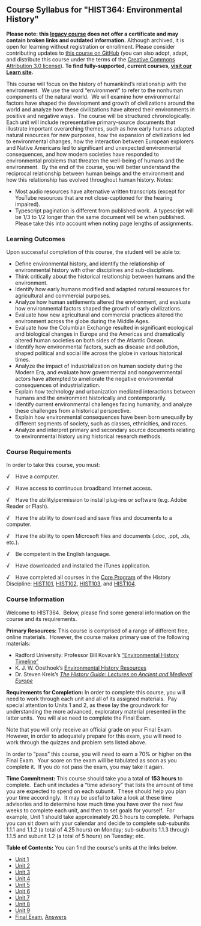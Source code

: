 Course Syllabus for "HIST364: Environmental History"
----------------------------------------------------

**Please note: this [legacy course](https://sayloracademy.zendesk.com/hc/en-us/articles/206089967) does not offer a certificate and may contain 
broken links and outdated information.** Although archived, it is open 
for learning without registration or enrollment. Please consider contributing 
updates to [this course on GitHub](https://github.com/saylordotorg/course_hist364) 
(you can also adopt, adapt, and distribute this course under the terms of 
the [Creative Commons Attribution 3.0 license](http://creativecommons.org/licenses/by/3.0/)). **To find fully-supported, current courses, [visit our 
Learn site](https://learn.saylor.org).**

This course will focus on the history of humankind’s relationship with
the environment.  We use the word “environment” to refer to the nonhuman
components of the natural world.  We will examine how environmental
factors have shaped the development and growth of civilizations around
the world and analyze how these civilizations have altered their
environments in positive and negative ways.  The course will be
structured chronologically.  Each unit will include representative
primary-source documents that illustrate important overarching themes,
such as how early humans adapted natural resources for new purposes, how
the expansion of civilizations led to environmental changes, how the
interaction between European explorers and Native Americans led to
significant and unexpected environmental consequences, and how modern
societies have responded to environmental problems that threaten the
well-being of humans and the environment.  By the end of the course, you
will better understand the reciprocal relationship between human beings
and the environment and how this relationship has evolved throughout
human history. Notes:
-   Most audio resources have alternative written transcripts (except
    for YouTube resources that are not close-captioned for the hearing
    impaired).
-   Typescript pagination is different from published work.  A
    typescript will be 1/3 to 1/2 longer than the same document will be
    when published.  Please take this into account when noting page
    lengths of assignments.

### Learning Outcomes

Upon successful completion of this course, the student will be able to:

-   Define environmental history, and identify the relationship of
    environmental history with other disciplines and sub-disciplines.
-   Think critically about the historical relationship between humans
    and the environment.
-   Identify how early humans modified and adapted natural resources for
    agricultural and commercial purposes.
-   Analyze how human settlements altered the environment, and evaluate
    how environmental factors shaped the growth of early civilizations.
-   Evaluate how new agricultural and commercial practices altered the
    environment across the globe during the Middle Ages.
-   Evaluate how the Columbian Exchange resulted in significant
    ecological and biological changes in Europe and the Americas and
    dramatically altered human societies on both sides of the Atlantic
    Ocean.
-   Identify how environmental factors, such as disease and pollution,
    shaped political and social life across the globe in various
    historical times.
-   Analyze the impact of industrialization on human society during the
    Modern Era, and evaluate how governmental and nongovernmental actors
    have attempted to ameliorate the negative environmental consequences
    of industrialization.
-   Explain how technology and urbanization mediated interactions
    between humans and the environment historically and contemporarily. 
-   Identify current environmental challenges facing humanity, and
    analyze these challenges from a historical perspective.
-   Explain how environmental consequences have been born unequally by
    different segments of society, such as classes, ethnicities, and
    races.
-   Analyze and interpret primary and secondary source documents
    relating to environmental history using historical research methods.

### Course Requirements

In order to take this course, you must:  
  
 √    Have a computer.  
  
 √    Have access to continuous broadband Internet access.  
  
 √    Have the ability/permission to install plug-ins or software (e.g.
Adobe Reader or Flash).  
  
 √    Have the ability to download and save files and documents to a
computer.  
  
 √    Have the ability to open Microsoft files and documents (.doc,
.ppt, .xls, etc.).  
  
 √    Be competent in the English language.  
  
 √    Have downloaded and installed the iTunes application.  
  
 √    Have completed all courses in the [Core
Program](http://www.saylor.org/majors/history/) of the History
Discipline: [HIST101](http://www.saylor.org/courses/hist101/),
[HIST102](http://www.saylor.org/courses/hist102/),
[HIST103](http://www.saylor.org/courses/hist103/), and
[HIST104](http://www.saylor.org/courses/hist104/).

### Course Information

Welcome to HIST364.  Below, please find some general information on the
course and its requirements.  
  
 **Primary Resources:** This course is comprised of a range of different
free, online materials.  However, the course makes primary use of the
following materials:  

-   Radford University: Professor Bill Kovarik’s [“Environmental History
    Timeline”](http://www.radford.edu/~wkovarik/envhist/)
-   K. J. W. Oosthoek’s [Environmental History
    Resources](http://www.eh-resources.org/environmental_history.html)
-   Dr. Steven Kreis’s [*The History Guide: Lectures on Ancient and
    Medieval Europe*](http://www.historyguide.org/ancient/ancient.html)

**Requirements for Completion:** In order to complete this course, you
will need to work through each unit and all of its assigned materials. 
Pay special attention to Units 1 and 2, as these lay the groundwork for
understanding the more advanced, exploratory material presented in the
latter units.  You will also need to complete the Final Exam.  
  
 Note that you will only receive an official grade on your Final Exam. 
However, in order to adequately prepare for this exam, you will need to
work through the quizzes and problem sets listed above.  
  
 In order to “pass” this course, you will need to earn a 70% or higher
on the Final Exam.  Your score on the exam will be tabulated as soon as
you complete it.  If you do not pass the exam, you may take it again.  
  
 **Time Commitment:** This course should take you a total of **153
hours** to complete.  Each unit includes a “time advisory” that lists
the amount of time you are expected to spend on each subunit.  These
should help you plan your time accordingly.  It may be useful to take a
look at these time advisories and to determine how much time you have
over the next few weeks to complete each unit, and then to set goals for
yourself.  For example, Unit 1 should take approximately 20.5 hours to
complete.  Perhaps you can sit down with your calendar and decide to
complete sub-subunits 1.1.1 and 1.1.2 (a total of 4.25 hours) on Monday;
sub-subunits 1.1.3 through 1.1.5 and subunit 1.2 (a total of 5 hours) on
Tuesday; etc.  
  
**Table of Contents:** You can find the course's units at the links below.

- [Unit 1](https://legacy.saylor.org/hist364/Unit01/)
- [Unit 2](https://legacy.saylor.org/hist364/Unit02/)
- [Unit 3](https://legacy.saylor.org/hist364/Unit03/)
- [Unit 4](https://legacy.saylor.org/hist364/Unit04/)
- [Unit 5](https://legacy.saylor.org/hist364/Unit05/)
- [Unit 6](https://legacy.saylor.org/hist364/Unit06/)
- [Unit 7](https://legacy.saylor.org/hist364/Unit07/)
- [Unit 8](https://legacy.saylor.org/hist364/Unit08/)
- [Unit 9](https://legacy.saylor.org/hist364/Unit09/)
- [Final Exam](http://saylordotorg.github.io/LegacyExams/HIST/HIST364/HIST364-FinalExam.html), [Answers](http://saylordotorg.github.io/LegacyExams/HIST/HIST364/HIST364-FinalExam-Answers.html)
